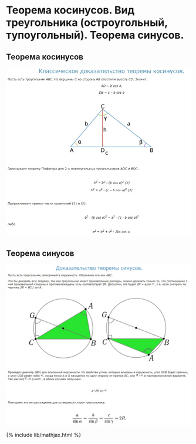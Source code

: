 # Теорема косинусов. Вид треугольника (остроугольный, тупоугольный). Теорема синусов.
## Теорема косинусов
![Доказательство т. кос.](cos.jpg)
## Теорема синусов
![Доказательство т. син.](sin.jpg)


{% include lib/mathjax.html %}